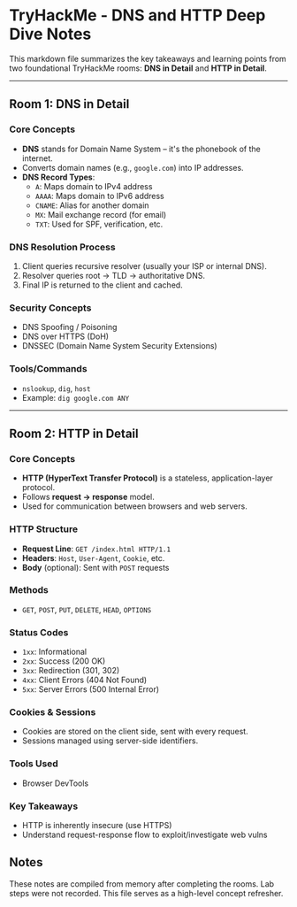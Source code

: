 # TryHackMe - DNS and HTTP Deep Dive Notes

This markdown file summarizes the key takeaways and learning points from two foundational TryHackMe rooms: **DNS in Detail** and **HTTP in Detail**.

---

## Room 1: DNS in Detail

### Core Concepts
- **DNS** stands for Domain Name System – it's the phonebook of the internet.
- Converts domain names (e.g., `google.com`) into IP addresses.
- **DNS Record Types**:
  - `A`: Maps domain to IPv4 address
  - `AAAA`: Maps domain to IPv6 address
  - `CNAME`: Alias for another domain
  - `MX`: Mail exchange record (for email)
  - `TXT`: Used for SPF, verification, etc.

###  DNS Resolution Process
1. Client queries recursive resolver (usually your ISP or internal DNS).
2. Resolver queries root → TLD → authoritative DNS.
3. Final IP is returned to the client and cached.

### Security Concepts
- DNS Spoofing / Poisoning
- DNS over HTTPS (DoH)
- DNSSEC (Domain Name System Security Extensions)

### Tools/Commands
- `nslookup`, `dig`, `host`
- Example: `dig google.com ANY`

---

## Room 2: HTTP in Detail

### Core Concepts
- **HTTP (HyperText Transfer Protocol)** is a stateless, application-layer protocol.
- Follows **request → response** model.
- Used for communication between browsers and web servers.

### HTTP Structure
- **Request Line**: `GET /index.html HTTP/1.1`
- **Headers**: `Host`, `User-Agent`, `Cookie`, etc.
- **Body** (optional): Sent with `POST` requests

###  Methods
- `GET`, `POST`, `PUT`, `DELETE`, `HEAD`, `OPTIONS`

### Status Codes
- `1xx`: Informational
- `2xx`: Success (200 OK)
- `3xx`: Redirection (301, 302)
- `4xx`: Client Errors (404 Not Found)
- `5xx`: Server Errors (500 Internal Error)

###  Cookies & Sessions
- Cookies are stored on the client side, sent with every request.
- Sessions managed using server-side identifiers.

###  Tools Used
- Browser DevTools


###  Key Takeaways
- HTTP is inherently insecure (use HTTPS)
- Understand request-response flow to exploit/investigate web vulns


## Notes
These notes are compiled from memory after completing the rooms. Lab steps were not recorded. This file serves as a high-level concept refresher.
